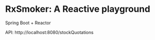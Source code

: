 # RxSmoker: A Reactive playground

Spring Boot + Reactor

API: http://localhost:8080/stockQuotations
